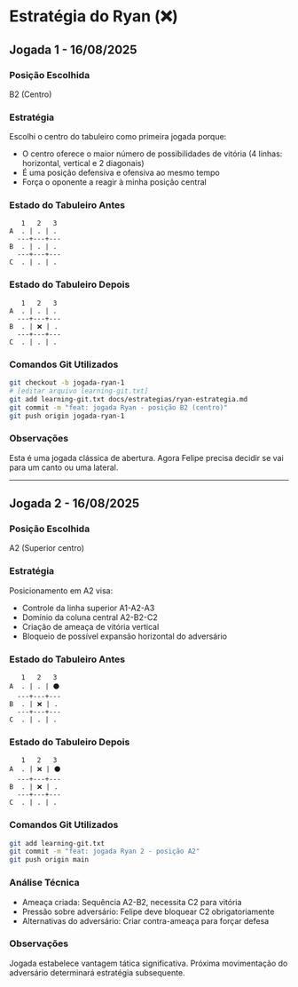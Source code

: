 # Estratégia do Ryan (❌)

## Jogada 1 - 16/08/2025

### Posição Escolhida
B2 (Centro)

### Estratégia
Escolhi o centro do tabuleiro como primeira jogada porque:
- O centro oferece o maior número de possibilidades de vitória (4 linhas: horizontal, vertical e 2 diagonais)
- É uma posição defensiva e ofensiva ao mesmo tempo
- Força o oponente a reagir à minha posição central

### Estado do Tabuleiro Antes
```
   1   2   3
A  . | . | .
  ---+---+---
B  . | . | .
  ---+---+---
C  . | . | .
```

### Estado do Tabuleiro Depois
```
   1   2   3
A  . | . | .
  ---+---+---
B  . | ❌ | .
  ---+---+---
C  . | . | .
```

### Comandos Git Utilizados
```bash
git checkout -b jogada-ryan-1
# [editar arquivo learning-git.txt]
git add learning-git.txt docs/estrategias/ryan-estrategia.md
git commit -m "feat: jogada Ryan - posição B2 (centro)"
git push origin jogada-ryan-1
```

### Observações
Esta é uma jogada clássica de abertura. Agora Felipe precisa decidir se vai para um canto ou uma lateral.

---


## Jogada 2 - 16/08/2025

### Posição Escolhida
A2 (Superior centro)

### Estratégia
Posicionamento em A2 visa:
- Controle da linha superior A1-A2-A3
- Domínio da coluna central A2-B2-C2
- Criação de ameaça de vitória vertical
- Bloqueio de possível expansão horizontal do adversário

### Estado do Tabuleiro Antes
```
   1   2   3
A  . | . | ⚫
  ---+---+---
B  . | ❌ | .
  ---+---+---
C  . | . | .
```

### Estado do Tabuleiro Depois
```
   1   2   3
A  . | ❌ | ⚫
  ---+---+---
B  . | ❌ | .
  ---+---+---
C  . | . | .
```

### Comandos Git Utilizados
```bash
git add learning-git.txt
git commit -m "feat: jogada Ryan 2 - posição A2"
git push origin main
```

### Análise Técnica
- Ameaça criada: Sequência A2-B2, necessita C2 para vitória
- Pressão sobre adversário: Felipe deve bloquear C2 obrigatoriamente
- Alternativas do adversário: Criar contra-ameaça para forçar defesa

### Observações
Jogada estabelece vantagem tática significativa. Próxima movimentação do adversário determinará estratégia subsequente.

